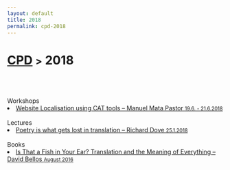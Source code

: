 ```yaml
---
layout: default
title: 2018
permalink: cpd-2018
---
```

<h1 class="page-title"><a href="https://zahra-claire-bahrani-peacock.github.io/cpd">CPD</a> <small>></small> 2018</h1><br>
<br>
<br>
Workshops
<li><a href="https://twitter.com/tradumata?lang=en" target="_blank" title="Link in English and Spanish.">Website Localisation using CAT tools – Manuel Mata Pastor <small>19.6. - 21.6.2018</small></a></li>  
<br>
Lectures
<li><a href="https://www.carcanet.co.uk/cgi-bin/indexer?owner_id=178" target="_blank">Poetry is what gets lost in translation – Richard Dove <small>25.1.2018</small></a></li>  
<br>
Books
<li><a href="https://www.amazon.co.uk/That-Fish-Your-Ear-Translation/dp/0241954304/ref=sr_1_1?dchild=1&keywords=Is+That+a+Fish+in+Your+Ear%3F+Translation+and+the+Meaning+of+Everything&qid=1590498089&quartzVehicle=842-813&replacementKeywords=that+a+fish+in+your+ear%3F+translation+and+the+meaning+of+everything&sr=8-1" target="_blank">Is That a Fish in Your Ear? Translation and the Meaning of Everything – David Bellos <small>August 2016</small></a></li>